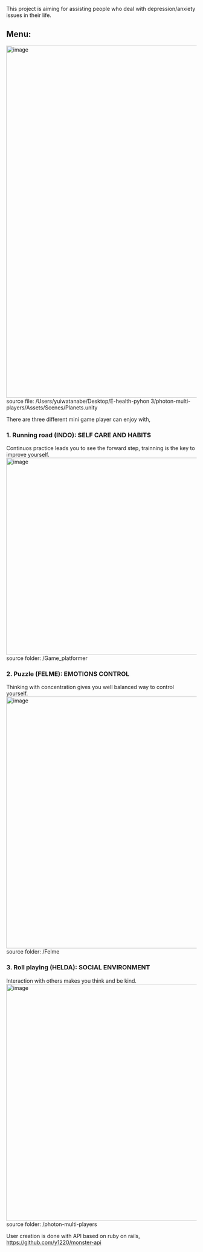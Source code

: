 This project is aiming for assisting people who deal with depression/anxiety issues in their life.
## Menu:  
<img width="929" alt="image" src="https://github.com/y1220/E-health-project/assets/42637947/ab1f6628-c157-40c3-9185-576dd84b047e">  
source file: /Users/yuiwatanabe/Desktop/E-health-pyhon 3/photon-multi-players/Assets/Scenes/Planets.unity

There are three different mini game player can enjoy with,
### 1. Running road (INDO): SELF CARE AND HABITS
   Continuos practice leads you to see the forward step, trainning is the key to improve yourself.  
   <img width="520" alt="image" src="https://github.com/y1220/E-health-project/assets/42637947/743264eb-d419-440a-85bf-8bb1a9ad4cf7">  
   source folder: /Game_platformer

### 2. Puzzle (FELME): EMOTIONS CONTROL
   Thinking with concentration gives you well balanced way to control yourself.  
   <img width="664" alt="image" src="https://github.com/y1220/E-health-project/assets/42637947/264e476e-cee4-4bba-a65b-e87594293df8">  
   source folder: /Felme

### 3. Roll playing (HELDA): SOCIAL ENVIRONMENT
   Interaction with others makes you think and be kind.  
   <img width="625" alt="image" src="https://github.com/y1220/E-health-project/assets/42637947/9152908c-5b9d-450e-8957-11335269ad1d">  
   source folder: /photon-multi-players

User creation is done with API based on ruby on rails,
https://github.com/y1220/monster-api






   

